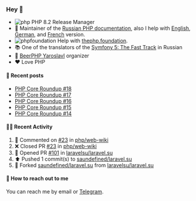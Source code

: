 ### Hey 👋

- ![php](https://user-images.githubusercontent.com/4685504/174548850-037dfd35-3b33-4154-9c50-95efd45ba66a.png) PHP 8.2 Release Manager
- 📖 Maintainer of the [Russian PHP documentation](https://github.com/php/doc-ru), also I help with [English](https://github.com/php/doc-en), [German](https://github.com/php/doc-de), and [French](https://github.com/php/doc-fr) version.
- ![phpfoundation](https://user-images.githubusercontent.com/4685504/174548733-72f62c18-f57e-47a6-8201-cb3d87e06b98.png) Help with [thephp.foundation](https://github.com/ThePHPF/thephp.foundation).
- 📚 One of the translators of
  the [Symfony 5: The Fast Track](https://symfony.com/doc/current/the-fast-track/ru/index.html)
  in Russian
- 🍻 [BeerPHP Yaroslavl](https://github.com/beerphp/yaroslavl) organizer
- ❤️ Love PHP

#### 📜 Recent posts

<!-- BLOG-POST-LIST:START -->
- [PHP Core Roundup #18](https://thephp.foundation/blog/2023/11/01/php-core-roundup-18/)
- [PHP Core Roundup #17](https://thephp.foundation/blog/2023/10/01/php-core-roundup-17/)
- [PHP Core Roundup #16](https://thephp.foundation/blog/2023/09/01/php-core-roundup-16/)
- [PHP Core Roundup #15](https://thephp.foundation/blog/2023/08/01/php-core-roundup-15/)
- [PHP Core Roundup #14](https://thephp.foundation/blog/2023/07/01/php-core-roundup-14/)
<!-- BLOG-POST-LIST:END -->

#### 👨‍💻 Recent Activity

<!--RECENT_ACTIVITY:start-->
1. 💬 Commented on [#23](https://github.com/php/web-wiki/pull/23#issuecomment-2006855582) in [php/web-wiki](https://github.com/php/web-wiki)<br>
2. ❌ Closed PR [#23](https://github.com/php/web-wiki/pull/23) in [php/web-wiki](https://github.com/php/web-wiki)<br>
3. 💪 Opened PR [#101](https://github.com/laravelsu/laravel.su/pull/101) in [laravelsu/laravel.su](https://github.com/laravelsu/laravel.su)<br>
4. ⬆️ Pushed 1 commit(s) to [saundefined/laravel.su](https://github.com/saundefined/laravel.su)<br>
5. 🔱 Forked [saundefined/laravel.su](https://github.com/saundefined/laravel.su) from [laravelsu/laravel.su](https://github.com/laravelsu/laravel.su)<br>
<!--RECENT_ACTIVITY:end-->

#### 💌 How to reach out to me

You can reach me by email or [Telegram](https://t.me/saundefined).
